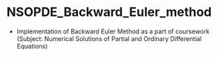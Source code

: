 # NSOPDE_Backward_Euler_method

* Implementation of Backward Euler Method as a part of coursework (Subject: Numerical Solutions of Partial and Ordinary Differential Equations)
